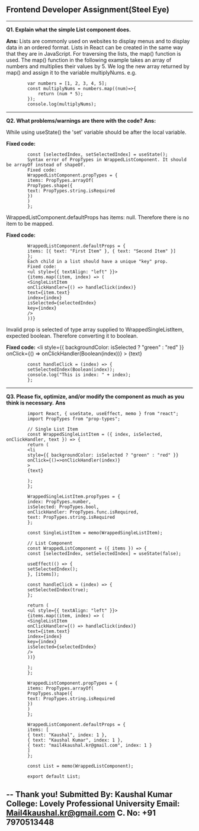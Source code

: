 ## Frontend Developer Assignment(Steel Eye)
---------------------------------------------------------------------------

**Q1. Explain what the simple List component does.**

**Ans:**
Lists are commonly used on websites to display menus and to display data in an ordered format. Lists in React can be created in the same way that they are in JavaScript.
For traversing the lists, the map() function is used. The map() function in the following example takes an array of numbers and multiplies their values by 5. We log the new array returned by map() and assign it to the variable multiplyNums.
e.g.
>
            var numbers = [1, 2, 3, 4, 5];   
            const multiplyNums = numbers.map((num)=>{   
                return (num * 5);   
            });   
            console.log(multiplyNums);   
>
----

**Q2. What problems/warnings are there with the code?**
**Ans:**
>
While using useState() the 'set' variable should be after the local variable.

**Fixed code:**

            const [selectedIndex, setSelectedIndex] = useState();
            Syntax error of PropTypes in WrappedListComponent. It should be arrayOf instead of shapeOf.
            Fixed code:
            WrappedListComponent.propTypes = {
            items: PropTypes.arrayOf(
            PropTypes.shape({
            text: PropTypes.string.isRequired
            })
            )
            };
>
WrappedListComponent.defaultProps has items: null. Therefore there is no item to be mapped.

**Fixed code:**
>>
            WrappedListComponent.defaultProps = {
            items: [{ text: "First Item" }, { text: "Second Item" }]
            };
            Each child in a list should have a unique "key" prop.
            Fixed code:
            <ul style={{ textAlign: "left" }}>
            {items.map((item, index) => (
            <SingleListItem
            onClickHandler={() => handleClick(index)}
            text={item.text}
            index={index}
            isSelected={selectedIndex}
            key={index}
            />
            ))}

Invalid prop is selected of type array supplied to WrappedSingleListItem, expected boolean. Therefore converting it to boolean.
>>
**Fixed code:**
            <li
            style={{ backgroundColor: isSelected ? "green" : "red" }}
            onClick={() => onClickHandler(Boolean(index))} >
            {text}

            const handleClick = (index) => {
            setSelectedIndex(Boolean(index));
            console.log("This is index: " + index);
            };
>>
----
**Q3. Please fix, optimize, and/or modify the component as much as you think is necessary.**
**Ans**
>>
            import React, { useState, useEffect, memo } from "react";
            import PropTypes from "prop-types";

            // Single List Item
            const WrappedSingleListItem = ({ index, isSelected, onClickHandler, text }) => {
            return (
            <li
            style={{ backgroundColor: isSelected ? "green" : "red" }}
            onClick={()=>onClickHandler(index)}
            >
            {text}

            );
            };

            WrappedSingleListItem.propTypes = {
            index: PropTypes.number,
            isSelected: PropTypes.bool,
            onClickHandler: PropTypes.func.isRequired,
            text: PropTypes.string.isRequired
            };

            const SingleListItem = memo(WrappedSingleListItem);

            // List Component
            const WrappedListComponent = ({ items }) => {
            const [selectedIndex, setSelectedIndex] = useState(false);

            useEffect(() => {
            setSelectedIndex();
            }, [items]);

            const handleClick = (index) => {
            setSelectedIndex(true);
            };

            return (
            <ul style={{ textAlign: "left" }}>
            {items.map((item, index) => (
            <SingleListItem
            onClickHandler={() => handleClick(index)}
            text={item.text}
            index={index}
            key={index}
            isSelected={selectedIndex}
            />
            ))}

            );
            };

            WrappedListComponent.propTypes = {
            items: PropTypes.arrayOf(
            PropTypes.shape({
            text: PropTypes.string.isRequired
            })
            )
            };

            WrappedListComponent.defaultProps = {
            items: [
            { text: "Kaushal", index: 1 },
            { text: "Kaushal Kumar", index: 1 },
            { text: "mail4kaushal.kr@gmail.com", index: 1 }
            ]
            };

            const List = memo(WrappedListComponent);

            export default List;
>>
--
**Thank you!**
Submitted By: Kaushal Kumar
College: Lovely Professional University
Email: Mail4kaushal.kr@gmail.com
C. No: +91 7970513448
--
